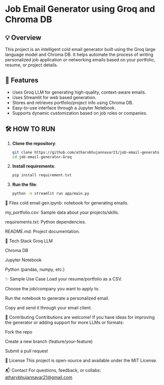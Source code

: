# Job Email Generator using Groq and Chroma DB

## 💡 Overview

This project is an intelligent cold email generator built using the Groq large language model and Chroma DB. It helps automate the process of writing personalized job application or networking emails based on your portfolio, resume, or project details.

## 🚀 Features

- Uses Groq LLM for generating high-quality, context-aware emails.
- Uses Streamlit for web based generation.
- Stores and retrieves portfolio/project info using Chroma DB.
- Easy-to-use interface through a Jupyter Notebook.
- Supports dynamic customization based on job roles or companies.

## 🛠️ HOW TO RUN

1. **Clone the repository**:
   ```bash
   git clone https://github.com/atharvbhujannavar21/job-email-generator-Groq.git
   cd job-email-generator-Groq
2. **Install requirements**:
   ```bash
   pip install requirement.txt
3. **Run the file**:
   ```bash
   python -m streamlit run app/main.py

📁 Files
cold email gen.ipynb:  notebook for generating emails.

my_portfolio.csv: Sample data about your projects/skills.

requirements.txt: Python dependencies.

README.md: Project documentation.

🧠 Tech Stack
Groq LLM

Chroma DB

Jupyter Notebook

Python (pandas, numpy, etc.)

✨ Sample Use Case
Load your resume/portfolio as a CSV.

Choose the job/company you want to apply to.

Run the notebook to generate a personalized email.

Copy and send it through your email client.

🤝 Contributing
Contributions are welcome! If you have ideas for improving the generator or adding support for more LLMs or formats:

Fork the repo

Create a new branch (feature/your-feature)

Submit a pull request

📜 License
This project is open-source and available under the MIT License.

📬 Contact
For questions, feedback, or collabs: atharvbhujannavar21@gmail.com



